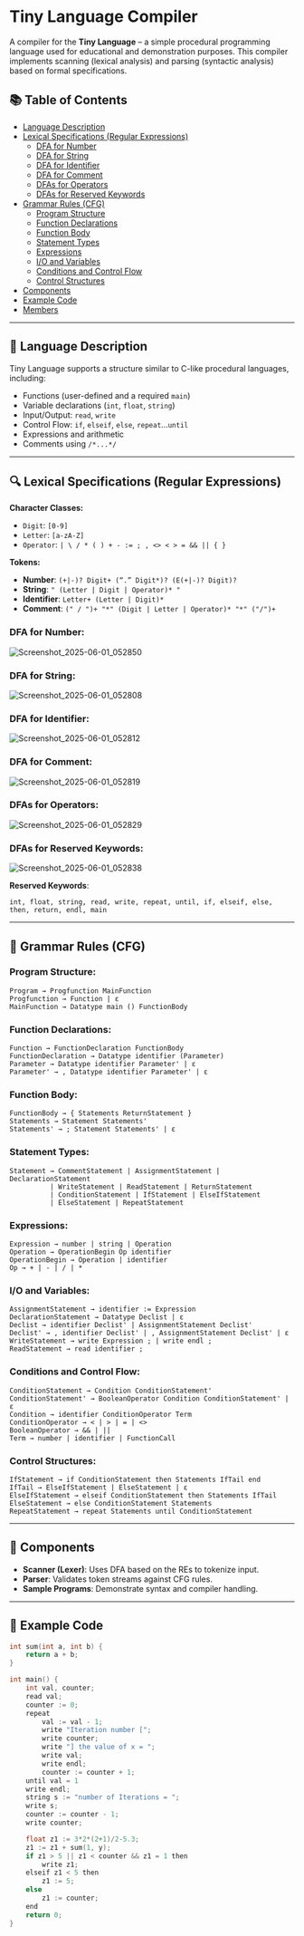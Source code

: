 
# Tiny Language Compiler

A compiler for the **Tiny Language** – a simple procedural programming language used for educational and demonstration purposes. This compiler implements scanning (lexical analysis) and parsing (syntactic analysis) based on formal specifications.

## 📚 Table of Contents

- [Language Description](#-language-description)
- [Lexical Specifications (Regular Expressions)](#-lexical-specifications-regular-expressions)
	- [DFA for Number](#dfa-for-number)
	- [DFA for String](#dfa-for-string)
	- [DFA for Identifier](#dfa-for-identifier)
	- [DFA for Comment](#dfa-for-comment)
	- [DFAs for Operators](#dfas-for-operators)
	- [DFAs for Reserved Keywords](#dfas-for-reserved-keywords)
- [Grammar Rules (CFG)](#-grammar-rules-cfg)
  - [Program Structure](#program-structure)
  - [Function Declarations](#function-declarations)
  - [Function Body](#function-body)
  - [Statement Types](#statement-types)
  - [Expressions](#expressions)
  - [I/O and Variables](#io-and-variables)
  - [Conditions and Control Flow](#conditions-and-control-flow)
  - [Control Structures](#control-structures)
- [Components](#-components)
- [Example Code](#-example-code)
- [Members](#-members)

---

## 📜 Language Description

Tiny Language supports a structure similar to C-like procedural languages, including:

- Functions (user-defined and a required `main`)
- Variable declarations (`int`, `float`, `string`)
- Input/Output: `read`, `write`
- Control Flow: `if`, `elseif`, `else`, `repeat`...`until`
- Expressions and arithmetic
- Comments using `/*...*/`

---

## 🔍 Lexical Specifications (Regular Expressions)

**Character Classes:**
- `Digit`: `[0-9]`
- `Letter`: `[a-zA-Z]`
- `Operator`: `| \ / * ( ) + - := ; , <> < > = && || { }`

**Tokens:**
- **Number**: `(+|-)? Digit+ (“.” Digit*)? (E(+|-)? Digit)?`
- **String**: `" (Letter | Digit | Operator)* "`
- **Identifier**: `Letter+ (Letter | Digit)*`
- **Comment**: `(" / ")+ "*" (Digit | Letter | Operator)* "*" ("/")+`

### DFA for Number:
![Screenshot_2025-06-01_052850](https://github.com/user-attachments/assets/ad564cc8-9264-4feb-82f0-1abc3b4db270)

### DFA for String:
![Screenshot_2025-06-01_052808](https://github.com/user-attachments/assets/6eb3ce69-5e13-4fcb-9e96-f64eb66db27e)


### DFA for Identifier:

![Screenshot_2025-06-01_052812](https://github.com/user-attachments/assets/da6309f9-44d0-4c9b-8c43-1db06ffbfe54)

### DFA for Comment:
![Screenshot_2025-06-01_052819](https://github.com/user-attachments/assets/fc936c7a-ba93-4584-a3bf-544b195ac516)


### DFAs for Operators:
![Screenshot_2025-06-01_052829](https://github.com/user-attachments/assets/69fb60ca-57c9-41d0-bd43-96f54e6c8902)

### DFAs for Reserved Keywords:

![Screenshot_2025-06-01_052838](https://github.com/user-attachments/assets/1ba43266-97d7-4c70-8712-88205913f661)


**Reserved Keywords**:
```
int, float, string, read, write, repeat, until, if, elseif, else,
then, return, endl, main
```

---

## 🧠 Grammar Rules (CFG)

### Program Structure:
```
Program → Progfunction MainFunction
Progfunction → Function | ε
MainFunction → Datatype main () FunctionBody
```

### Function Declarations:
```
Function → FunctionDeclaration FunctionBody
FunctionDeclaration → Datatype identifier (Parameter)
Parameter → Datatype identifier Parameter' | ε
Parameter' → , Datatype identifier Parameter' | ε
```

### Function Body:
```
FunctionBody → { Statements ReturnStatement }
Statements → Statement Statements'
Statements' → ; Statement Statements' | ε
```

### Statement Types:
```
Statement → CommentStatement | AssignmentStatement | DeclarationStatement
          | WriteStatement | ReadStatement | ReturnStatement
          | ConditionStatement | IfStatement | ElseIfStatement
          | ElseStatement | RepeatStatement
```

### Expressions:
```
Expression → number | string | Operation
Operation → OperationBegin Op identifier
OperationBegin → Operation | identifier
Op → + | - | / | *
```

### I/O and Variables:
```
AssignmentStatement → identifier := Expression
DeclarationStatement → Datatype Declist | ε
Declist → identifier Declist' | AssignmentStatement Declist'
Declist' → , identifier Declist' | , AssignmentStatement Declist' | ε
WriteStatement → write Expression ; | write endl ;
ReadStatement → read identifier ;
```

### Conditions and Control Flow:
```
ConditionStatement → Condition ConditionStatement'
ConditionStatement' → BooleanOperator Condition ConditionStatement' | ε
Condition → identifier ConditionOperator Term
ConditionOperator → < | > | = | <>
BooleanOperator → && | ||
Term → number | identifier | FunctionCall
```

### Control Structures:
```
IfStatement → if ConditionStatement then Statements IfTail end
IfTail → ElseIfStatement | ElseStatement | ε
ElseIfStatement → elseif ConditionStatement then Statements IfTail
ElseStatement → else ConditionStatement Statements
RepeatStatement → repeat Statements until ConditionStatement
```

---

## 🔧 Components

- **Scanner (Lexer)**: Uses DFA based on the REs to tokenize input.
- **Parser**: Validates token streams against CFG rules.
- **Sample Programs**: Demonstrate syntax and compiler handling.

---

## 📂 Example Code

```c
int sum(int a, int b) {
    return a + b;
}

int main() {
    int val, counter;
    read val;
    counter := 0;
    repeat
        val := val - 1;
        write "Iteration number [";
        write counter;
        write "] the value of x = ";
        write val;
        write endl;
        counter := counter + 1;
    until val = 1
    write endl;
    string s := "number of Iterations = ";
    write s;
    counter := counter - 1;
    write counter;

    float z1 := 3*2*(2+1)/2-5.3;
    z1 := z1 + sum(1, y);
    if z1 > 5 || z1 < counter && z1 = 1 then
        write z1;
    elseif z1 < 5 then
        z1 := 5;
    else
        z1 := counter;
    end
    return 0;
}
```

